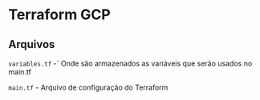 # Terraform GCP

## Arquivos

`variables.tf` -` Onde são armazenados as variáveis que serão usados no main.tf

`main.tf` - Arquivo de configuração do Terraform

